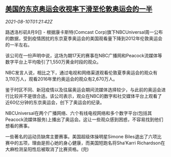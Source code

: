 <!--1628559062000-->
[美国的东京奥运会收视率下滑至伦敦奥运会的一半](https://cn.reuters.com/article/tokyo-olympicsratings-0809-mon-idCNKBS2FB02M)
------

<div><i>2021-08-10T01:21:42Z</i></div><p>路透洛杉矶8月9日 - 根据康卡斯特(Comcast Corp)旗下NBCUniversal周一公布的数据，受到疫情困扰的东京夏季奥运会的美国观看量下降到2012年伦敦奥运会的一半左右。</p><p>该公司在一份声明中说，这场为期17天的赛事在NBC广播网和Peacock流媒体等数字平台上平均吸引了1,550万黄金时段的观众。</p><p>NBC发言人说，相比之下，通过电视和网络渠道观看伦敦夏季奥运会的观众有3,110万人，观看2016年里约奥运会的观众有2,670万人。</p><p>鉴于时区不同、新冠疫情以及往届奥运会期间流媒体选择较少，与此前的奥运会进行比较并不是很合适。该公司表示，观众在NBC的数字和社交媒体平台上观看了近60亿分钟的东京奥运会，创下了奥运会的纪录。</p><p>NBCUniversal在两个广播网络、六个有线电视网络和多个数字平台(包括其Peacock流媒体服务)上播出了奥运会。这让一些观众感到困惑，不容易找到他们想看的赛事。</p><p>一些著名的运动员缺席主要赛事。美国超级体操明星Simone Biles退出了六项比赛中的五项，理由是担心她的身心健康，而美国短跑名将Sha’Karri Richardson在大麻检测呈阳性后被取消了比赛资格。(完)</p>
